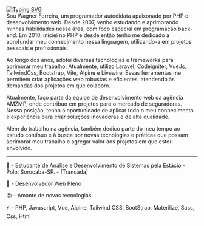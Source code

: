 [![Typing SVG](https://readme-typing-svg.demolab.com?font=Fira+Code&pause=1000&random=false&width=435&lines=Wagner+Ferreira;Web+Developer+%7C+Laravel+-+CodeIgniter+-+VueJs)](https://git.io/typing-svg)
<br>
Sou Wagner Ferreira, um programador autodidata apaixonado por PHP e desenvolvimento web. 
Desde 2007, venho estudando e aprimorando minhas habilidades nessa área, com foco especial em programação back-end. 
Em 2010, iniciei no PHP e desde então tenho me dedicado a aprofundar meu conhecimento nessa linguagem, utilizando-a em projetos pessoais e profissionais.

Ao longo dos anos, adotei diversas tecnologias e frameworks para aprimorar meu trabalho. 
Atualmente, utilizo Laravel, Codeigniter, VueJs, TailwindCss, Bootstrap, Vite, Alpine e Livewire. 
Essas ferramentas me permitem criar aplicações web robustas e eficientes, atendendo às demandas dos projetos em que colaboro.

Atualmente, faço parte da equipe de desenvolvimento web da agência AMZMP, onde contribuo em projetos para o mercado de seguradoras. 
Nessa posição, tenho a oportunidade de aplicar todo o meu conhecimento e experiência para criar soluções inovadoras e de alta qualidade.

Além do trabalho na agência, também dedico parte do meu tempo ao estudo contínuo e à busca por novas tecnologias e práticas que possam aprimorar meu trabalho e agregar valor aos projetos em que estou envolvido.
<br>
<hr>
<p>🌱 - Estudante de Análise e Desenvolvimento de Sistemas pela Estácio - Polo: Sorocaba-SP. - [Trancada]</p>
<p>🔭 - Desenvolvedor Web Pleno</p>
<p>😍 - Amante de novas tecnologias. </p>
<p>⚡ - PHP, Javascript, Vue, Alpine, Tailwind CSS, BootStrap, Materilize, Sass, Css, Html </p>


<!--
**wagnerferreirasi/wagnerferreirasi** is a ✨ _special_ ✨ repository because its `README.md` (this file) appears on your GitHub profile.

Here are some ideas to get you started:

- 🔭 I’m currently working on ...
- 🌱 I’m currently learning ...
- 👯 I’m looking to collaborate on ...
- 🤔 I’m looking for help with ...
- 💬 Ask me about ...
- 📫 How to reach me: ...
- 😄 Pronouns: ...
- ⚡ Fun fact: ...
-->
